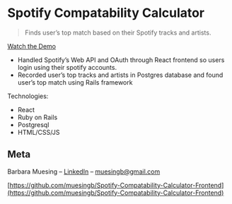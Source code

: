 # Spotify Compatability Calculator
> Finds user’s top match based on their Spotify tracks and artists.

[Watch the Demo](https://youtu.be/133aZ0ZePDM)

<ul>
  <li />Handled Spotify’s Web API and OAuth through React frontend so users login using their spotify accounts.<br>
  <li />Recorded user’s top tracks and artists in Postgres database and found user’s top match using Rails framework<br>
</ul>

Technologies:
<ul>
  <li />React
  <li />Ruby on Rails
  <li />Postgresql
  <li />HTML/CSS/JS
</ul>

## Meta

Barbara Muesing – [LinkedIn](https://www.linkedin.com/in/barbara-muesing) – muesingb@gmail.com

[https://github.com/muesingb/Spotify-Compatability-Calculator-Frontend](https://github.com/muesingb/Spotify-Compatability-Calculator-Frontend)
